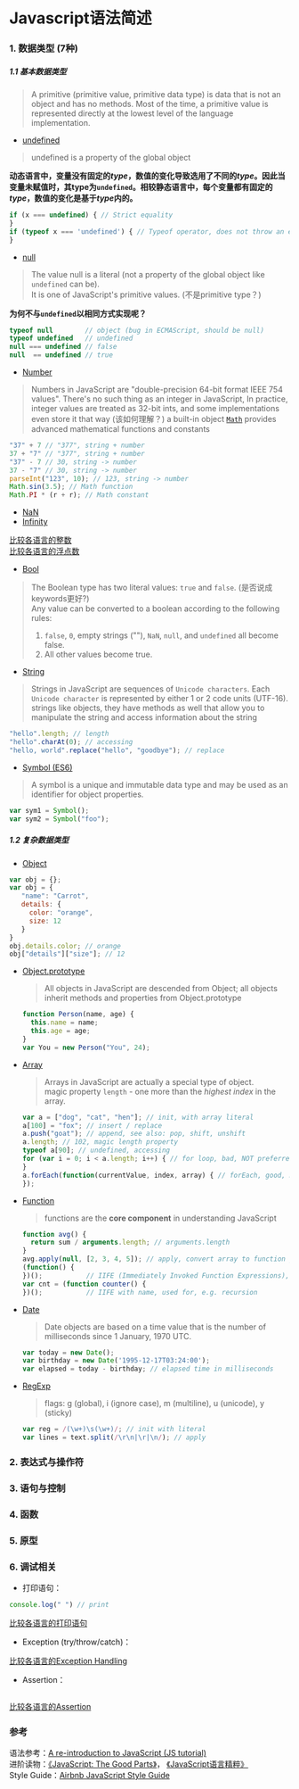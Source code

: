 # Javascript语法简述

### 1. 数据类型 (7种)

##### 1.1 基本数据类型
> A primitive (primitive value, primitive data type) is data that is not an object and has no methods. 
> Most of the time, a primitive value is represented directly at the lowest level of the language implementation.

* [undefined](https://developer.mozilla.org/en-US/docs/Web/JavaScript/Reference/Global_Objects/undefined)  
 > undefined is a property of the global object  
 
 **动态语言中，变量没有固定的*type*，数值的变化导致选用了不同的*type*。因此当变量未赋值时，其type为`undefined`。相较静态语言中，每个变量都有固定的*type*，数值的变化是基于*type*内的。**
 ```javascript
 if (x === undefined) { // Strict equality
 }
 if (typeof x === 'undefined') { // Typeof operator, does not throw an error if not declared
 }
 ```
 
* [null](https://developer.mozilla.org/en-US/docs/Web/JavaScript/Reference/Global_Objects/null)  
 > The value null is a literal (not a property of the global object like `undefined` can be).  
 > It is one of JavaScript's primitive values. (不是primitive type？)
 
 **为何不与`undefined`以相同方式实现呢？**
 ```javascript
 typeof null        // object (bug in ECMAScript, should be null)
 typeof undefined   // undefined
 null === undefined // false
 null  == undefined // true 
 ```

* [Number](https://developer.mozilla.org/en-US/docs/Web/JavaScript/Reference/Global_Objects/Number)  
 > Numbers in JavaScript are "double-precision 64-bit format IEEE 754 values".
 > There's no such thing as an integer in JavaScript, In practice, integer values are treated as 32-bit ints, and some implementations even store it that way (该如何理解？)
 > a built-in object [`Math`](https://developer.mozilla.org/en-US/docs/Web/JavaScript/Reference/Global_Objects/Math) provides advanced mathematical functions and constants
 
 ```javascript
 "37" + 7 // "377", string + number
 37 + "7" // "377", string + number
 "37" - 7 // 30, string -> number
 37 - "7" // 30, string -> number
 parseInt("123", 10); // 123, string -> number
 Math.sin(3.5); // Math function
 Math.PI * (r + r); // Math constant
 ```
 
  * [NaN](https://developer.mozilla.org/en-US/docs/Web/JavaScript/Reference/Global_Objects/NaN)  
  * [Infinity](https://developer.mozilla.org/en-US/docs/Web/JavaScript/Reference/Global_Objects/Infinity)  

 [比较各语言的整数](https://github.com/shengzhe/Articles/tree/master/LanguagesCompare/CompareSyntax/01-CompareInteger)  
 [比较各语言的浮点数](https://github.com/shengzhe/Articles/tree/master/LanguagesCompare/CompareSyntax/02-CompareFloat)  

* [Bool](https://developer.mozilla.org/en-US/docs/Web/JavaScript/Reference/Global_Objects/Boolean)  
 > The Boolean type has two literal values: `true` and `false`. (是否说成keywords更好?)  
 > Any value can be converted to a boolean according to the following rules:  
 > 1. `false`, `0`, empty strings (""), `NaN`, `null`, and `undefined` all become false.  
 > 2. All other values become true.  

* [String](https://developer.mozilla.org/en-US/docs/Web/JavaScript/Reference/Global_Objects/String)  
 > Strings in JavaScript are sequences of `Unicode characters`. Each `Unicode character` is represented by either 1 or 2 code units (UTF-16).  
 > strings like objects, they have methods as well that allow you to manipulate the string and access information about the string  
 
 ```javascript
 "hello".length; // length
 "hello".charAt(0); // accessing
 "hello, world".replace("hello", "goodbye"); // replace
 ```

* [Symbol (ES6)](https://developer.mozilla.org/en-US/docs/Web/JavaScript/Reference/Global_Objects/Symbol)  
 > A symbol is a unique and immutable data type and may be used as an identifier for object properties.  
 
 ```javascript
 var sym1 = Symbol();
 var sym2 = Symbol("foo");
 ```

##### 1.2 复杂数据类型

* [Object](https://developer.mozilla.org/en-US/docs/Web/JavaScript/Reference/Global_Objects/Object)  
 ```javascript
 var obj = {};
 var obj = {
    "name": "Carrot",  
    details: {
      color: "orange",
      size: 12
    }
 }
 obj.details.color; // orange
 obj["details"]["size"]; // 12
 ```
 
 * [Object.prototype](https://developer.mozilla.org/en-US/docs/Web/JavaScript/Reference/Global_Objects/Object/prototype)  
   > All objects in JavaScript are descended from Object; all objects inherit methods and properties from Object.prototype  
   
     ```javascript
     function Person(name, age) {
       this.name = name;  
       this.age = age;
     }
     var You = new Person("You", 24); 
     ```
   
 * [Array](https://developer.mozilla.org/en-US/docs/Web/JavaScript/Reference/Global_Objects/Array)  
   > Arrays in JavaScript are actually a special type of object.   
   > magic property `length` - one more than the *highest index* in the array.  
   
     ```javascript
     var a = ["dog", "cat", "hen"]; // init, with array literal
     a[100] = "fox"; // insert / replace
     a.push("goat"); // append, see also: pop, shift, unshift
     a.length; // 102, magic length property
     typeof a[90]; // undefined, accessing
     for (var i = 0; i < a.length; i++) { // for loop, bad, NOT preferred idiom
     }
     a.forEach(function(currentValue, index, array) { // forEach, good, NOT best choice
     });
     ```

 * [Function](https://developer.mozilla.org/en-US/docs/Web/JavaScript/Reference/Functions)  
   > functions are the **core component** in understanding JavaScript   
   
     ```javascript
     function avg() {
       return sum / arguments.length; // arguments.length
     }
     avg.apply(null, [2, 3, 4, 5]); // apply, convert array to function parameters
     (function() {
     })();           // IIFE (Immediately Invoked Function Expressions), "hide" local variables 
     var cnt = (function counter() {
     })();           // IIFE with name, used for, e.g. recursion
     ```

 * [Date](https://developer.mozilla.org/en-US/docs/Web/JavaScript/Reference/Global_Objects/Date)  
   > Date objects are based on a time value that is the number of milliseconds since 1 January, 1970 UTC.  
   
     ```javascript
     var today = new Date();
     var birthday = new Date('1995-12-17T03:24:00');
     var elapsed = today - birthday; // elapsed time in milliseconds
     ```

 * [RegExp](https://developer.mozilla.org/en-US/docs/Web/JavaScript/Reference/Global_Objects/RegExp)  
   > flags: g (global), i (ignore case), m (multiline), u (unicode), y (sticky)
   
     ```javascript
     var reg = /(\w+)\s(\w+)/; // init with literal
     var lines = text.split(/\r\n|\r|\n/); // apply
     ```

### 2. 表达式与操作符

### 3. 语句与控制

### 4. 函数

### 5. 原型

### 6. 调试相关
* 打印语句：
 ```javascript
 console.log(" ") // print
 ```

 [比较各语言的打印语句](https://github.com/shengzhe/Articles/tree/master/LanguagesCompare/CompareSyntax/91-CompareLog)  
 
* Exception (try/throw/catch)：
 
 [比较各语言的Exception Handling](https://github.com/shengzhe/Articles/tree/master/LanguagesCompare/CompareSyntax/92-CompareException)  
 
* Assertion：
 ```javascript
 ```
 
 [比较各语言的Assertion](https://github.com/shengzhe/Articles/tree/master/LanguagesCompare/CompareSyntax/93-CompareAssertion)  

### 参考
语法参考：[A re-introduction to JavaScript (JS tutorial)](https://developer.mozilla.org/en-US/docs/Web/JavaScript/A_re-introduction_to_JavaScript)  
进阶读物：[《JavaScript: The Good Parts》](http://www.amazon.com/JavaScript-Good-Parts-Douglas-Crockford/dp/0596517742)， [《JavaScript语言精粹》](http://www.amazon.cn/JavaScript%E8%AF%AD%E8%A8%80%E7%B2%BE%E7%B2%B9-%E9%81%93%E6%A0%BC%E6%8B%89%E6%96%AF%E2%80%A2%E5%85%8B%E7%BD%97%E5%85%8B%E7%A6%8F%E5%BE%B7/dp/B0097CON2S)  
Style Guide：[Airbnb JavaScript Style Guide](https://github.com/airbnb/javascript)  
